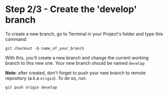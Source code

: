 # Step 2/3 - Create the 'develop' branch

To create a new branch, go to Terminal in your Project's folder and type this command:

```batch
git checkout -b name_of_your_branch
```

With this, you'll create a new branch and change the current working branch to this new one. Your new branch should be named `develop`

**Note**: after created, don't forget to push your new branch to remote repository (a.k.a `origin`). To do so, run:

```batch
git push origin develop
```
